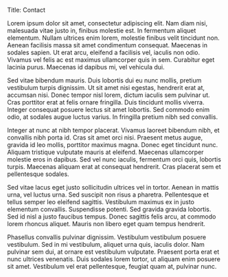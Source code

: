 Title: Contact

Lorem ipsum dolor sit amet, consectetur adipiscing elit. Nam diam nisi, malesuada vitae justo in, finibus molestie est. In fermentum aliquet elementum. Nullam ultrices enim lorem, molestie finibus velit tincidunt non. Aenean facilisis massa sit amet condimentum consequat. Maecenas in sodales sapien. Ut erat arcu, eleifend a facilisis vel, iaculis non odio. Vivamus vel felis ac est maximus ullamcorper quis in sem. Curabitur eget lacinia purus. Maecenas id dapibus mi, vel vehicula dui.

Sed vitae bibendum mauris. Duis lobortis dui eu nunc mollis, pretium vestibulum turpis dignissim. Ut sit amet nisi egestas, hendrerit erat at, accumsan nisi. Donec tempor nisl lorem, dictum iaculis sem pulvinar ut. Cras porttitor erat at felis ornare fringilla. Duis tincidunt mollis viverra. Integer consequat posuere lectus sit amet lobortis. Sed commodo enim odio, at sodales augue luctus varius. In fringilla pretium nibh sed convallis.

Integer at nunc at nibh tempor placerat. Vivamus laoreet bibendum nibh, et convallis nibh porta id. Cras sit amet orci nisi. Praesent metus augue, gravida id leo mollis, porttitor maximus magna. Donec eget tincidunt nunc. Aliquam tristique vulputate mauris at eleifend. Maecenas ullamcorper molestie eros in dapibus. Sed vel nunc iaculis, fermentum orci quis, lobortis turpis. Maecenas aliquam erat at consequat hendrerit. Cras placerat sem et pellentesque sodales.

Sed vitae lacus eget justo sollicitudin ultrices vel in tortor. Aenean in mattis urna, vel luctus urna. Sed suscipit non risus a pharetra. Pellentesque et tellus semper leo eleifend sagittis. Vestibulum maximus ex in justo elementum convallis. Suspendisse potenti. Sed gravida gravida lobortis. Sed id nisl a justo faucibus tempus. Donec sagittis felis arcu, at commodo lorem rhoncus aliquet. Mauris non libero eget quam tempus hendrerit.

Phasellus convallis pulvinar dignissim. Vestibulum vestibulum posuere vestibulum. Sed in mi vestibulum, aliquet urna quis, iaculis dolor. Nam pulvinar sem dui, at ornare est vestibulum vulputate. Praesent porta erat et nunc ultrices venenatis. Duis sodales lorem tortor, ut aliquam enim posuere sit amet. Vestibulum vel erat pellentesque, feugiat quam at, pulvinar nunc.
